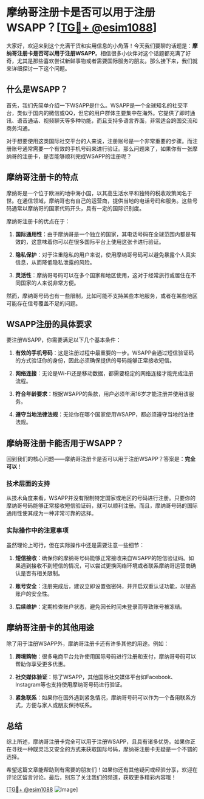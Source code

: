 # 摩纳哥注册卡是否可以用于注册WSAPP？[[TG💪+ @esim1088](https://t.me/s/esim1088)]

大家好，欢迎来到这个充满干货和实用信息的小角落！今天我们要聊的话题是：**摩纳哥注册卡是否可以用于注册WSAPP**。相信很多小伙伴对这个话题都充满了好奇，尤其是那些喜欢尝试新鲜事物或者需要国际服务的朋友。那么接下来，我们就来详细探讨一下这个问题。

## 什么是WSAPP？

首先，我们先简单介绍一下WSAPP是什么。WSAPP是一个全球知名的社交平台，类似于国内的微信或QQ，但它的用户群体主要集中在海外。它提供了即时通讯、语音通话、视频聊天等多种功能，而且支持多语言界面，非常适合跨国交流和商务沟通。

对于想要使用这类国际社交平台的人来说，注册账号是一个非常重要的步骤。而注册账号通常需要一个有效的手机号码来进行验证。那么问题来了，如果你有一张摩纳哥的注册卡，是否能够顺利完成WSAPP的注册呢？

## 摩纳哥注册卡的特点

摩纳哥是一个位于欧洲的地中海小国，以其高生活水平和独特的税收政策闻名于世。在通信领域，摩纳哥也有自己的运营商，提供当地的电话号码和服务。这些号码通常以摩纳哥的国家代码开头，具有一定的国际识别度。

摩纳哥注册卡的优点在于：

1. **国际通用性**：由于摩纳哥是一个独立的国家，其电话号码在全球范围内都是有效的，这意味着你可以在很多国际平台上使用这张卡进行验证。
   
2. **隐私保护**：对于注重隐私的用户来说，使用摩纳哥号码可以避免暴露个人真实信息，从而降低隐私泄露的风险。

3. **灵活性**：摩纳哥号码可以在多个国家和地区使用，这对于经常旅行或居住在不同国家的人来说非常方便。

然而，摩纳哥号码也有一些限制，比如可能不支持某些本地服务，或者在某些地区可能存在信号覆盖不足的问题。

## WSAPP注册的具体要求

要注册WSAPP，你需要满足以下几个基本条件：

1. **有效的手机号码**：这是注册过程中最重要的一步。WSAPP会通过短信验证码的方式验证你的身份，因此必须确保提供的号码能够正常接收短信。

2. **网络连接**：无论是Wi-Fi还是移动数据，都需要稳定的网络连接才能完成注册流程。

3. **符合年龄要求**：根据WSAPP的条款，用户必须年满16岁才能注册并使用该服务。

4. **遵守当地法律法规**：无论你在哪个国家使用WSAPP，都必须遵守当地的法律法规。

## 摩纳哥注册卡能否用于WSAPP？

回到我们的核心问题——摩纳哥注册卡是否可以用于注册WSAPP？答案是：**完全可以**！

### 技术层面的支持

从技术角度来看，WSAPP并没有限制特定国家或地区的号码进行注册。只要你的摩纳哥号码能够正常接收短信验证码，就可以顺利注册。而且，摩纳哥号码的国际通用性使其成为一种非常可靠的选择。

### 实际操作中的注意事项

虽然理论上可行，但在实际操作中还是需要注意一些细节：

1. **短信接收**：确保你的摩纳哥号码能够正常接收来自WSAPP的短信验证码。如果遇到接收不到短信的情况，可以尝试更换网络环境或者联系摩纳哥运营商确认是否有相关限制。

2. **账号安全**：注册完成后，建议立即设置强密码，并开启双重认证功能，以提高账户的安全性。

3. **后续维护**：定期检查账户状态，避免因长时间未登录而导致账号被冻结。

## 摩纳哥注册卡的其他用途

除了用于注册WSAPP外，摩纳哥注册卡还有许多其他的用途。例如：

1. **跨境购物**：很多电商平台允许使用国际号码进行注册和支付，摩纳哥号码可以帮助你享受更多优惠。

2. **社交媒体验证**：除了WSAPP，其他国际社交媒体平台如Facebook、Instagram等也支持使用摩纳哥号码进行验证。

3. **紧急联系**：如果你在国外遇到紧急情况，摩纳哥号码可以作为一个备用联系方式，方便与家人或朋友保持联系。

## 总结

综上所述，摩纳哥注册卡完全可以用于注册WSAPP，且具有诸多优势。如果你正在寻找一种既灵活又安全的方式来获取国际号码，摩纳哥注册卡无疑是一个不错的选择。

希望这篇文章能帮助到有需要的朋友们！如果你还有其他疑问或经验分享，欢迎在评论区留言讨论。最后，别忘了关注我们的频道，获取更多精彩内容哦！

[[TG💪+ @esim1088](https://t.me/s/esim1088) ![Image](https://i.postimg.cc/4NQfJmqS/Snipaste-2025-05-13-00-14-12.png)]